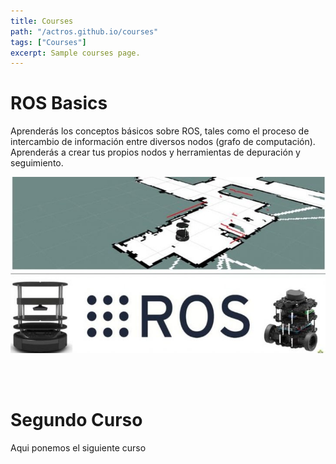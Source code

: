 ```yaml
---
title: Courses
path: "/actros.github.io/courses"
tags: ["Courses"]
excerpt: Sample courses page.
---
```


# ROS Basics

Aprenderás los conceptos básicos sobre ROS, tales como el proceso de intercambio de información entre diversos nodos (grafo de computación). Aprenderás a crear tus propios nodos y herramientas de depuración y seguimiento.

[![Image](../posts/course1/ros_basics.jpg)](/course1)

<br><br>

# Segundo Curso

Aqui ponemos el siguiente curso
